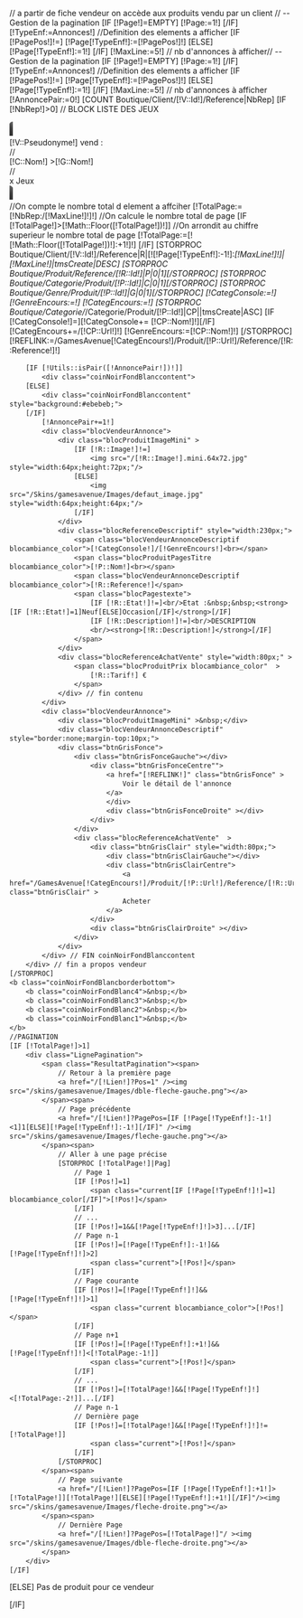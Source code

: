 // a partir de fiche vendeur on accède aux produits vendu par un client
// -- Gestion de la pagination
[IF [!Page!]=EMPTY]
	[!Page:=1!]
[/IF]
[!TypeEnf:=Annonces!]
//Definition des elements a afficher
[IF [!PagePos!]!=]
	[!Page[!TypeEnf!]:=[!PagePos!]!]
[ELSE]
	[!Page[!TypeEnf!]:=1!]
[/IF]
[!MaxLine:=5!] // nb d'annonces à afficher// -- Gestion de la pagination
[IF [!Page!]=EMPTY]
	[!Page:=1!]
[/IF]
[!TypeEnf:=Annonces!]
//Definition des elements a afficher
[IF [!PagePos!]!=]
	[!Page[!TypeEnf!]:=[!PagePos!]!]
[ELSE]
	[!Page[!TypeEnf!]:=1!]
[/IF]
[!MaxLine:=5!] // nb d'annonces à afficher
[!AnnoncePair:=0!]
[COUNT Boutique/Client/[!V::Id!]/Reference|NbRep]
[IF [!NbRep!]>0]
	// BLOCK LISTE DES JEUX
	<div class="VendeurBlocNoirCote">
		<img src="/Skins/gamesavenue/Images/bando-vendeur-gauche.png">
	</div>
	<div class="VendeurBlocNoirCentre">
		<div class="TitreVendeur">[!V::Pseudonyme!] vend :</div>
//		<div class="TitreVendeur">[!C::Nom!] >[!G::Nom!]</div>
//		<div class="NbVendu">x Jeux</div>
	</div>
	<div class="VendeurBlocNoirCote">
		<img src="/Skins/gamesavenue/Images/bando-vendeur-droite.png">
	</div>
	//On compte le nombre total d element a affciher
	[!TotalPage:=[!NbRep:/[!MaxLine!]!]!]
	//On calcule le nombre total de page
	[IF [!TotalPage!]>[!Math::Floor([!TotalPage!])!]]
		//On arrondit au chiffre superieur le nombre total de page
		[!TotalPage:=[![!Math::Floor([!TotalPage!])!]:+1!]!]
	[/IF]
	[STORPROC Boutique/Client/[!V::Id!]/Reference|R|[![!Page[!TypeEnf!]:-1!]:*[!MaxLine!]!]|[!MaxLine!]|tmsCreate|DESC]
		[STORPROC Boutique/Produit/Reference/[!R::Id!]|P|0|1][/STORPROC]
		[STORPROC Boutique/Categorie/Produit/[!P::Id!]|C|0|1][/STORPROC]
		[STORPROC Boutique/Genre/Produit/[!P::Id!]|G|0|1][/STORPROC]
		[!CategConsole:=!]
		[!GenreEncours:=!]
		[!CategEncours:=!]
		[STORPROC Boutique/Categorie/*/Categorie/Produit/[!P::Id!]|CP||tmsCreate|ASC]
			[IF [!CategConsole!]=][!CategConsole+= [!CP::Nom!]!][/IF]
			[!CategEncours+=/[!CP::Url!]!]
			[!GenreEncours:=[!CP::Nom!]!]
		[/STORPROC]
		[!REFLINK:=/GamesAvenue[!CategEncours!]/Produit/[!P::Url!]/Reference/[!R::Reference!]!]

		[IF [!Utils::isPair([!AnnoncePair!])!]]  
			<div class="coinNoirFondBlanccontent">
		[ELSE]
			<div class="coinNoirFondBlanccontent" style="background:#ebebeb;">
		[/IF]
			[!AnnoncePair+=1!]
			<div class="blocVendeurAnnonce">	
				<div class="blocProduitImageMini" >
					[IF [!R::Image!]!=]
						<img src="/[!R::Image!].mini.64x72.jpg" style="width:64px;height:72px;"/>
					[ELSE]
						<img src="/Skins/gamesavenue/Images/defaut_image.jpg" style="width:64px;height:64px;"/>
					[/IF]
				</div>
				<div class="blocReferenceDescriptif" style="width:230px;">
					<span class="blocVendeurAnnonceDescriptif blocambiance_color">[!CategConsole!]/[!GenreEncours!]<br></span>
					<span class="blocProduitPagesTitre blocambiance_color">[!P::Nom!]<br></span>
					<span class="blocVendeurAnnonceDescriptif blocambiance_color">[!R::Reference!]</span>
					<span class="blocPagestexte">
						[IF [!R::Etat!]!=]<br/>Etat :&nbsp;&nbsp;<strong>[IF [!R::Etat!]=1]Neuf[ELSE]Occasion[/IF]</strong>[/IF]
						[IF [!R::Description!]!=]<br/>DESCRIPTION 
						<br/><strong>[!R::Description!]</strong>[/IF]
					</span>
				</div>
				<div class="blocReferenceAchatVente" style="width:80px;" >
					<span class="blocProduitPrix blocambiance_color"  >
						[!R::Tarif!] €
					</span>
				</div> // fin contenu
			</div>
			<div class="blocVendeurAnnonce">	
				<div class="blocProduitImageMini" >&nbsp;</div>
				<div class="blocVendeurAnnonceDescriptif" style="border:none;margin-top:10px;">
				<div class="btnGrisFonce">
					<div class="btnGrisFonceGauche"></div>
						<div class="btnGrisFonceCentre"">
							<a href="[!REFLINK!]" class="btnGrisFonce" >
								Voir le détail de l'annonce
							</a>
							</div>
							<div class="btnGrisFonceDroite" ></div>
						</div>
					</div>
					<div class="blocReferenceAchatVente"  >
						<div class="btnGrisClair" style="width:80px;">
							<div class="btnGrisClairGauche"></div>
							<div class="btnGrisClairCentre">
								<a href="/GamesAvenue[!CategEncours!]/Produit/[!P::Url!]/Reference/[!R::Url!]/Acheter_Etap1" class="btnGrisClair" >
								Acheter
							</a>
						</div>
						<div class="btnGrisClairDroite" ></div>
					</div>
				</div>
			</div> // FIN coinNoirFondBlanccontent
		</div> // fin a propos vendeur
	[/STORPROC]
	<b class="coinNoirFondBlancborderbottom">
		<b class="coinNoirFondBlanc4">&nbsp;</b>
		<b class="coinNoirFondBlanc3">&nbsp;</b>
		<b class="coinNoirFondBlanc2">&nbsp;</b>
		<b class="coinNoirFondBlanc1">&nbsp;</b>
	</b>	
	//PAGINATION
	[IF [!TotalPage!]>1]
		<div class="LignePagination">
			<span class="ResultatPagination"><span>
				// Retour à la première page
				<a href="/[!Lien!]?Pos=1" /><img src="/skins/gamesavenue/Images/dble-fleche-gauche.png"></a>
			</span><span>
				// Page précédente
				<a href="/[!Lien!]?PagePos=[IF [!Page[!TypeEnf!]:-1!]<1]1[ELSE][!Page[!TypeEnf!]:-1!][/IF]" /><img src="/skins/gamesavenue/Images/fleche-gauche.png"></a>
			</span><span>
				// Aller à une page précise
				[STORPROC [!TotalPage!]|Pag]
					// Page 1
					[IF [!Pos!]=1]
						<span class="current[IF [!Page[!TypeEnf!]!]=1] blocambiance_color[/IF]">[!Pos!]</span>
					[/IF]
					// ...
					[IF [!Pos!]=1&&[!Page[!TypeEnf!]!]>3]...[/IF]
					// Page n-1
					[IF [!Pos!]=[!Page[!TypeEnf!]:-1!]&&[!Page[!TypeEnf!]!]>2]
						<span class="current">[!Pos!]</span>
					[/IF]
					// Page courante
					[IF [!Pos!]=[!Page[!TypeEnf!]!]&&[!Page[!TypeEnf!]!]>1]
						<span class="current blocambiance_color">[!Pos!]</span>
					[/IF]
					// Page n+1
					[IF [!Pos!]=[!Page[!TypeEnf!]:+1!]&&[!Page[!TypeEnf!]!]<[!TotalPage:-1!]]
						<span class="current">[!Pos!]</span>
					[/IF]
					// ...
					[IF [!Pos!]=[!TotalPage!]&&[!Page[!TypeEnf!]!]<[!TotalPage:-2!]]...[/IF]
					// Page n-1
					// Dernière page
					[IF [!Pos!]=[!TotalPage!]&&[!Page[!TypeEnf!]!]!=[!TotalPage!]]
						<span class="current">[!Pos!]</span>
					[/IF]
				[/STORPROC]
			</span><span>
				// Page suivante
				<a href="/[!Lien!]?PagePos=[IF [!Page[!TypeEnf!]:+1!]>[!TotalPage!]][!TotalPage!][ELSE][!Page[!TypeEnf!]:+1!][/IF]"/><img src="/skins/gamesavenue/Images/fleche-droite.png"></a>
			</span><span>
				// Dernière Page
				<a href="/[!Lien!]?PagePos=[!TotalPage!]"/ ><img src="/skins/gamesavenue/Images/dble-fleche-droite.png"></a>
			</span>
		</div>
	[/IF]

[ELSE]
	<span class="blocProduitPrix blocambiance_color">Pas de produit pour ce vendeur</span>

[/IF]